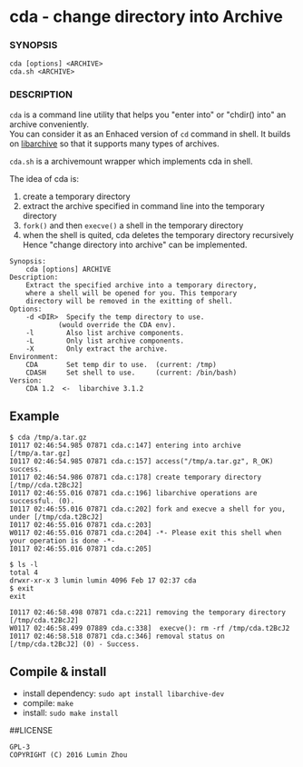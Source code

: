 # cda - change directory into Archive

### SYNOPSIS
`cda [options] <ARCHIVE> `  
`cda.sh <ARCHIVE>`

### DESCRIPTION
`cda` is a command line utility that helps you "enter into" or "chdir() into" an archive conveniently.  
You can consider it as an Enhaced version of `cd` command in shell. It builds on [libarchive](https://github.com/libarchive/libarchive) so that it supports many types of archives.
  
`cda.sh` is a archivemount wrapper which implements cda in shell.  

The idea of cda is:  
1. create a temporary directory  
2. extract the archive specified in command line into the temporary directory  
3. `fork()` and then `execve()` a shell in the temporary directory  
4. when the shell is quited, cda deletes the temporary directory recursively  
Hence "change directory into archive" can be implemented.  

```shell
Synopsis:
	cda [options] ARCHIVE
Description:
	Extract the specified archive into a temporary directory,
	where a shell will be opened for you. This temporary
	directory will be removed in the exitting of shell.
Options:
	-d <DIR>  Specify the temp directory to use.
			(would override the CDA env).
	-l        Also list archive components.
	-L        Only list archive components.
	-X        Only extract the archive.
Environment:
	CDA       Set temp dir to use.  (current: /tmp)
	CDASH     Set shell to use.     (current: /bin/bash)
Version:
	CDA 1.2  <-  libarchive 3.1.2
```

## Example 
```
$ cda /tmp/a.tar.gz
I0117 02:46:54.985 07871 cda.c:147] entering into archive [/tmp/a.tar.gz]
I0117 02:46:54.985 07871 cda.c:157] access("/tmp/a.tar.gz", R_OK) success.
I0117 02:46:54.986 07871 cda.c:178] create temporary directory [/tmp//cda.t2BcJ2]
I0117 02:46:55.016 07871 cda.c:196] libarchive operations are successful. (0).
I0117 02:46:55.016 07871 cda.c:202] fork and execve a shell for you, under [/tmp/cda.t2BcJ2]
I0117 02:46:55.016 07871 cda.c:203] 
W0117 02:46:55.016 07871 cda.c:204] -*- Please exit this shell when your operation is done -*-
I0117 02:46:55.016 07871 cda.c:205] 

$ ls -l
total 4
drwxr-xr-x 3 lumin lumin 4096 Feb 17 02:37 cda
$ exit
exit

I0117 02:46:58.498 07871 cda.c:221] removing the temporary directory [/tmp/cda.t2BcJ2]
W0117 02:46:58.499 07889 cda.c:338]  execve(): rm -rf /tmp/cda.t2BcJ2 
I0117 02:46:58.518 07871 cda.c:346] removal status on [/tmp/cda.t2BcJ2] (0) - Success.
```

## Compile & install
* install dependency: `sudo apt install libarchive-dev`  
* compile: `make`  
* install: `sudo make install`  

##LICENSE
```
GPL-3
COPYRIGHT (C) 2016 Lumin Zhou
```
